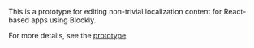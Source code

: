 This is a prototype for editing non-trivial localization content for
React-based apps using Blockly.

For more details, see the [prototype](http://toolness.github.io/blockly-l10n-editor/).
